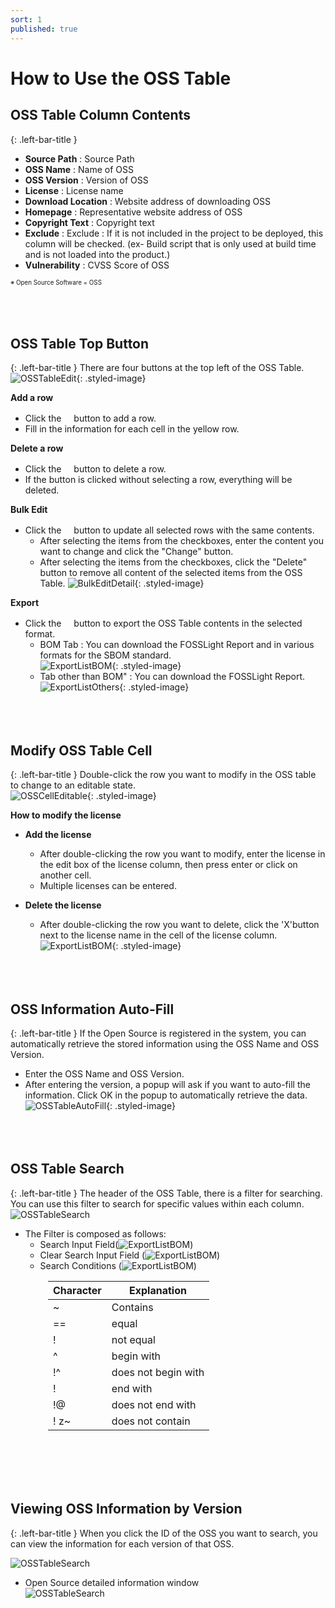 ```yaml
---
sort: 1
published: true
---
```


# How to Use the OSS Table

## OSS Table Column Contents
{: .left-bar-title }
- **Source Path** :  Source Path 
- **OSS Name** :  Name of OSS
- **OSS Version** : Version of OSS
- **License** : License name
- **Download Location** :  Website address of downloading OSS
- **Homepage** : Representative website address of OSS
- **Copyright Text** : Copyright text
- **Exclude** : Exclude :  If it is not included in the project to be deployed, this column will be checked. (ex- Build script that is only used at build time and is not loaded into the product.)
- **Vulnerability** :  CVSS Score of OSS  
<th scope="col"><span style="font-size: 0.7em;">※ Open Source Software = OSS</span></th>
<br><br><br><br>


## OSS Table Top Button
{: .left-bar-title }
  There are four buttons at the top left of the OSS Table.   
  ![OSSTableEdit](../../images/common/oss_table_functions/oss_table_edit.png){: .styled-image}  

**Add a row**
  - Click the <img src="../../images/common/oss_table_buttons/plus.png" width="12" height="16" /> button to add a row.  
  - Fill in the information for each cell in the yellow row. 
  

**Delete a row** 
  - Click the <img src="../../images/common/oss_table_buttons/trash_can.png" width="12" height="16" /> button to delete a row.   
  - If the button is clicked without selecting a row, everything will be deleted.  

**Bulk Edit** 
 - Click the <img src="../../images/common/oss_table_buttons/bulk_edit.png" width="12" height="16" /> button to update all selected rows with the same contents.
    - After selecting the items from the checkboxes, enter the content you want to change and click the "Change" button.  
    - After selecting the items from the checkboxes, click the "Delete" button to remove all content of the selected items from the OSS Table.
        ![BulkEditDetail](../../images/common/oss_table_buttons/bulk_edit_detail.png){: .styled-image}  

**Export**
- Click the <img src="../../images/common/oss_table_buttons/download.png" width="12" height="16" /> button to export the OSS Table contents in the selected format.
    - BOM Tab : You can download the FOSSLight Report and in various formats for the SBOM standard.  
    ![ExportListBOM](../../images/common/oss_table_buttons/export_popup_2.png){: .styled-image}    
    - Tab other than BOM" : You can download the FOSSLight Report.   
    ![ExportListOthers](../../images/common/oss_table_buttons/export_popup_1.png){: .styled-image}<br><br><br><br>  

## Modify OSS Table Cell
{: .left-bar-title }
Double-click the row you want to modify in the OSS table to change to an editable state.  
![OSSCellEditable](../../images/common/oss_table_functions/oss_cell_editable.png){: .styled-image}  

**How to modify the license**
- **Add the license** 
  - After double-clicking the row you want to modify, enter the license in the edit box of the license column, then press enter or click on another cell.    
  - Multiple licenses can be entered.     

- **Delete the license** 
  - After double-clicking the row you want to delete, click the 'X'button next to the license name in the cell of the license column.  
  ![ExportListBOM](../../images/common/oss_table_buttons/license_delete.png){: .styled-image}<br><br><br><br>    


## OSS Information Auto-Fill
{: .left-bar-title }
If the Open Source is registered in the system, you can automatically retrieve the stored information using the OSS Name and OSS Version.  
- Enter the OSS Name and OSS Version.
- After entering the version, a popup will ask if you want to auto-fill the information. Click OK in the popup to automatically retrieve the data.  
![OSSTableAutoFill](../../images/common/oss_table_functions/oss_table_autofill.png){: .styled-image}<br><br><br><br>

## OSS Table Search
{: .left-bar-title }
The header of the OSS Table, there is a filter for searching. You can use this filter to search for specific values within each column.  
![OSSTableSearch](../../images/common/oss_table_functions/oss_table_search.png)
- The Filter is composed as follows:  
    - Search Input Field(![ExportListBOM](../../images/common/oss_table_buttons/search_input.png))  
    - Clear Search Input Field (![ExportListBOM](../../images/common/oss_table_buttons/search_reset.png))  
    - Search Conditions (![ExportListBOM](../../images/common/oss_table_buttons/search_condition.png))  
<table style="margin-left: 60px;">
    <thead>
        <tr>
            <th scope="col"><strong>Character</strong></th>
            <th scope="col" style="text-align: center;"><strong>Explanation</strong></th>
        </tr>
    </thead>
    <tbody>
        <tr>
            <td>~</td>
            <td>Contains</td>
        </tr>
        <tr>
            <td>==</td>
            <td>equal</td>
        </tr>
        <tr>
            <td>!</td>
            <td>not equal</td>
        </tr>
        <tr>
            <td>^</td>
            <td>begin with</td>
        </tr>
        <tr>
            <td>!^</td>
            <td>does not begin with</td>
        </tr>
        <tr>
            <td>!</td>
            <td>end with</td>
        </tr>
        <tr>
            <td>!@</td>
            <td>does not end with</td>
        </tr>
        <tr>
            <td>! z~</td>
            <td>does not contain</td>
        </tr>
    </tbody>
</table><br><br><br><br>

 
## Viewing OSS Information by Version
{: .left-bar-title }
When you click the ID of the OSS you want to search, you can view the information for each version of that OSS.  

![OSSTableSearch](../../images/common/oss_table_functions/oss_version_detail.png)
- Open Source detailed information window<br/>
  ![OSSTableSearch](../../images/common/oss_table_functions/oss_version_detail_popup.png)


